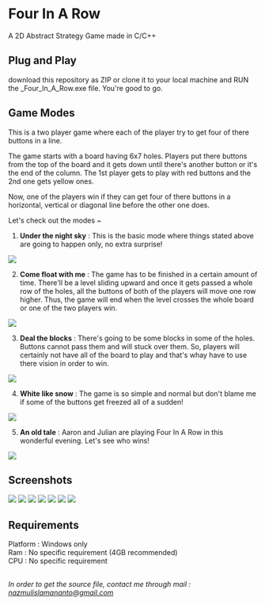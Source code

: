 # Four In A Row  

A 2D Abstract Strategy Game made in C/C++  

## Plug and Play  

download this repository as ZIP or clone it to your local machine and RUN the _Four_In_A_Row.exe file. You're good to go.  

## Game Modes

This is a two player game where each of the player try to get four of there buttons in a line.  

The game starts with a board having 6x7 holes. Players put there buttons from the top of the board and it gets down until there's another button or it's the end of the column. The 1st player gets to play with red buttons and the 2nd one gets yellow ones.  

Now, one of the players win if they can get four of there buttons in a horizontal, vertical or diagonal line before the other one does.  

Let's check out the modes ~  

1. **Under the night sky** : This is the basic mode where things stated above are going to happen only, no extra surprise!   

![](screenshots/Under-the-night-sky.png)

2. **Come float with me** : The game has to be finished in a certain amount of time. There'll be a level sliding upward and once it gets passed a whole row of the holes, all the buttons of both of the players will move one row higher. Thus, the game will end when the level crosses the whole board or one of the two players win.  

![](screenshots/Come-float-with-me.png)

3. **Deal the blocks** : There's going to be some blocks in some of the holes. Buttons cannot pass them and will stuck over them. So, players will certainly not have all of the board to play and that's whay have to use there vision in order to win.  

![](screenshots/Deal-the-blocks.png)

4. **White like snow** : The game is so simple and normal but don't blame me if some of the buttons get freezed all of a sudden!  

![](screenshots/White-like-snow.png)

5. **An old tale** : Aaron and Julian are playing Four In A Row in this wonderful evening. Let's see who wins!  

![](screenshots/An-old-tale.png)  

## Screenshots

![](screenshots/About.png)
![](screenshots/Hall-of-fame.png)
![](screenshots/Main-menu.png)
![](screenshots/New-game.png)
![](screenshots/Rules.png)
![](screenshots/Settings.png)
![](screenshots/Winning-moment.png) 

## Requirements  

Platform : Windows only  
Ram : No specific requirement (4GB recommended)  
CPU : No specific requirement  

##  

*In order to get the source file, contact me through mail : nazmulislamananto@gmail.com*
